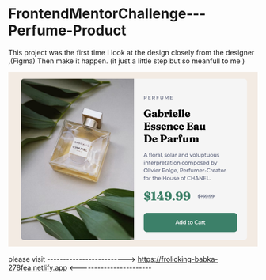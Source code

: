 # FrontendMentorChallenge---Perfume-Product 

This project was the first time I look at the design closely from the designer ,(Figma) Then make it happen. 
(it just a little step but so meanfull to me )

![](/img/perfume01.png)



please visit -------------------------> https://frolicking-babka-278fea.netlify.app <-----------------------
